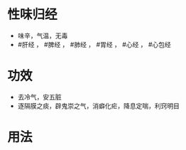 # 性味归经
- 味辛，气温，无毒
-  #肝经 ， #脾经 ， #肺经 ， #胃经 ， #心经 ， #心包经 
# 功效
- 去冷气，安五脏
- 逐隔膜之痰，辟鬼崇之气，消癖化疟，降息定喘，利窍明目
# 用法